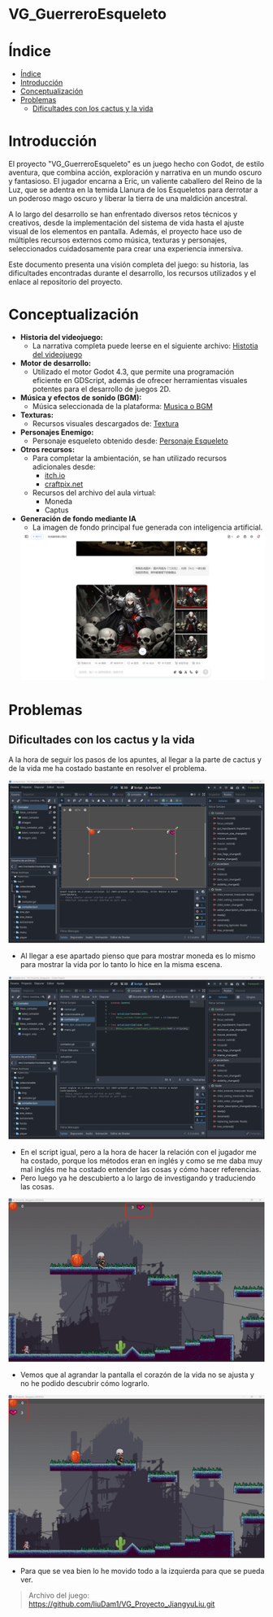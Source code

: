 # VG_GuerreroEsqueleto

# Índice
- [Índice](#índice)
- [Introducción](#introducción)
- [Conceptualización](#conceptualización)
- [Problemas](#problemas)
    - [Dificultades con los cactus y la vida](#dificultades-con-los-cactus-y-la-vida)


# Introducción
El proyecto "VG_GuerreroEsqueleto" es un juego hecho con Godot, de estilo aventura, que combina acción, exploración y narrativa en un mundo oscuro y fantasioso. El jugador encarna a Eric, un valiente caballero del Reino de la Luz, que se adentra en la temida Llanura de los Esqueletos para derrotar a un poderoso mago oscuro y liberar la tierra de una maldición ancestral.

A lo largo del desarrollo se han enfrentado diversos retos técnicos y creativos, desde la implementación del sistema de vida hasta el ajuste visual de los elementos en pantalla. Además, el proyecto hace uso de múltiples recursos externos como música, texturas y personajes, seleccionados cuidadosamente para crear una experiencia inmersiva.

Este documento presenta una visión completa del juego: su historia, las dificultades encontradas durante el desarrollo, los recursos utilizados y el enlace al repositorio del proyecto.

# Conceptualización
- **Historia del videojuego:**
    - La narrativa completa puede leerse en el siguiente archivo: [Histotia del videojuego](/Recursos/Historia.md)
- **Motor de desarrollo:**
    - Utilizado el motor Godot 4.3, que permite una programación eficiente en GDScript, además de ofrecer herramientas visuales potentes para el desarrollo de juegos 2D.
- **Música y efectos de sonido (BGM):**
    - Música seleccionada de la plataforma: [Musica o BGM](https://www.aigei.com/sound/class/games_category)
- **Texturas:**
    - Recursos visuales descargados de: [Textura](https://www.zhaozi.cn/s/all/otf/)
- **Personajes Enemigo:**
    - Personaje esqueleto obtenido desde: [Personaje Esqueleto](https://www.aigei.com/s?q=%E9%AA%B7%E9%AB%85%E5%85%B5&type=2d)
- **Otros recursos:**
    - Para completar la ambientación, se han utilizado recursos adicionales desde:
        - [itch.io](https://itch.io/)
        - [craftpix.net](https://craftpix.net/)
    - Recursos del archivo del aula virtual:
        - Moneda
        - Captus 
- **Generación de fondo mediante IA**
    - La imagen de fondo principal fue generada con inteligencia artificial.
    <img src="/Recursos/Multimedia/CapturaIA.png">

# Problemas

## Dificultades con los cactus y la vida

A la hora de seguir los pasos de los apuntes, al llegar a la parte de cactus y de la vida me ha costado bastante en resolver el problema.

<img src="./Recursos/Multimedia/VidaMoneda.png">

* Al llegar a ese apartado pienso que para mostrar moneda es lo mismo para mostrar la vida por lo tanto lo hice en la misma escena.

<img src="./Recursos/Multimedia/CaptusVidaCodigo.png">

* En el script igual, pero a la hora de hacer la relación con el jugador me ha costado, porque los métodos eran en inglés y como se me daba muy mal inglés me ha costado entender las cosas y cómo hacer referencias.
* Pero luego ya he descubierto a lo largo de investigando y traduciendo las cosas.


<img src="./Recursos/Multimedia/ProblevaVIda.png">


* Vemos que al agrandar la pantalla el corazón de la vida no se ajusta y no he podido descubrir cómo lograrlo.

<img src="./Recursos/Multimedia/VidaResuelto.png">

* Para que se vea bien lo he movido todo a la izquierda para que se pueda ver.

>Archivo del juego: https://github.com/liuDam1/VG_Proyecto_JiangyuLiu.git